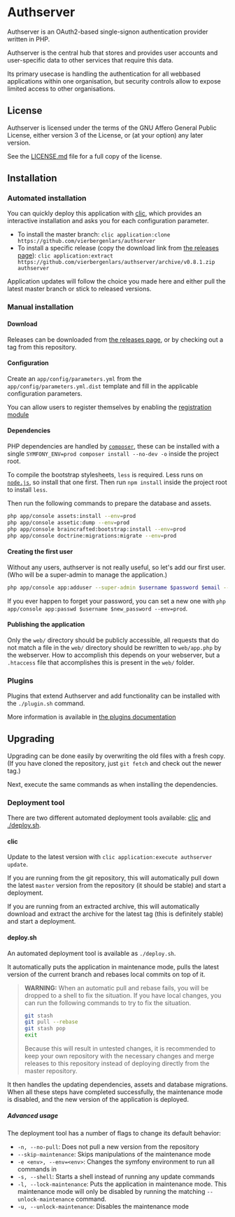# Authserver

Authserver is an OAuth2-based single-signon authentication provider written in PHP.

Authserver is the central hub that stores and provides user accounts and user-specific data to other services that
require this data.

Its primary usecase is handling the authentication for all webbased applications within one organisation,
but security controls allow to expose limited access to other organisations.

## License

Authserver is licensed under the terms of the GNU Affero General Public License, either version 3 of the License,
or (at your option) any later version.

See the [LICENSE.md](https://github.com/vierbergenlars/authserver/blob/master/LICENSE.md) file for a full copy of the license.

## Installation

### Automated installation

You can quickly deploy this application with [clic](https://github.com/vierbergenlars/clic),
which provides an interactive installation and asks you for each configuration parameter.

 * To install the master branch: `clic application:clone https://github.com/vierbergenlars/authserver`
 * To install a specific release (copy the download link from [the releases page](https://github.com/vierbergenlars/authserver/releases)): `clic application:extract https://github.com/vierbergenlars/authserver/archive/v0.8.1.zip authserver`

Application updates will follow the choice you made here and either pull the latest master branch or stick to released versions.

### Manual installation

#### Download

Releases can be downloaded from [the releases page](https://github.com/vierbergenlars/authserver/releases),
or by checking out a tag from this repository.

#### Configuration

Create an `app/config/parameters.yml` from the `app/config/parameters.yml.dist` template and fill in the applicable
configuration parameters.

You can allow users to register themselves by enabling the [registration module](https://github.com/vierbergenlars/authserver/blob/master/documentation/registration.md)

#### Dependencies

PHP dependencies are handled by [`composer`](https://getcomposer.org/),
these can be installed with a single `SYMFONY_ENV=prod composer install --no-dev -o` inside the project root.

To compile the bootstrap stylesheets, `less` is required. Less runs on  [`node.js`](https://nodejs.org/),
so install that one first. Then run `npm install` inside the project root to install `less`.

Then run the following commands to prepare the database and assets.

```bash
php app/console assets:install --env=prod
php app/console assetic:dump --env=prod
php app/console braincrafted:bootstrap:install --env=prod
php app/console doctrine:migrations:migrate --env=prod
```

#### Creating the first user

Without any users, authserver is not really useful, so let's add our first user.
(Who will be a super-admin to manage the application.)

```bash
php app/console app:adduser --super-admin $username $password $email --env=prod
```

If you ever happen to forget your password,
you can set a new one with `php app/console app:passwd $username $new_password --env=prod`.

#### Publishing the application

Only the `web/` directory should be publicly accessible, all requests that do not match a file in the `web/` directory
should be rewritten to `web/app.php` by the webserver. How to accomplish this depends on your webserver,
but a `.htaccess` file that accomplishes this is present in the `web/` folder.

### Plugins

Plugins that extend Authserver and add functionality can be installed with the `./plugin.sh` command.

More information is available in [the plugins documentation](https://github.com/vierbergenlars/authserver/blob/master/documentation/plugins.md)

## Upgrading

Upgrading can be done easily by overwriting the old files with a fresh copy.
(If you have cloned the repository, just `git fetch` and check out the newer tag.)

Next, execute the same commands as when installing the dependencies.

### Deployment tool

There are two different automated deployment tools available: [clic](#clic) and [./deploy.sh](#deploy-sh).

#### clic

Update to the latest version with `clic application:execute authserver update`.

If you are running from the git repository, this will automatically pull down the latest `master` version from the repository
(it should be stable) and start a deployment.

If you are running from an extracted archive, this will automatically download and extract the archive for the latest tag
(this is definitely stable) and start a deployment.

#### deploy.sh

An automated deployment tool is available as `./deploy.sh`.

It automatically puts the application in maintenance mode,
pulls the latest version of the current branch and rebases local commits on top of it.

> **WARNING:** When an automatic pull and rebase fails, you will be dropped to a shell to fix the situation.
> If you have local changes, you can run the following commands to try to fix the situation.
> ```bash
> git stash
> git pull --rebase
> git stash pop
> exit
> ```
> Because this will result in untested changes, it is recommended to keep your own repository with the necessary
> changes and merge releases to this repository instead of deploying directly from the master repository.

It then handles the updating dependencies, assets and database migrations.
When all these steps have completed successfully, the maintenance mode is disabled, and the new version of the application
is deployed.

##### Advanced usage

The deployment tool has a number of flags to change its default behavior:

* `-n, --no-pull`: Does not pull a new version from the repository
* `--skip-maintenance`: Skips manipulations of the maintenance mode
* `-e <env>, --env=<env>`: Changes the symfony environment to run all commands in
* `-s, --shell`: Starts a shell instead of running any update commands
* `-l, --lock-maintenance`: Puts the application in maintenance mode. This maintenance mode will only be disabled by running the matching `--unlock-maintenance` command.
* `-u, --unlock-maintenance`: Disables the maintenance mode

